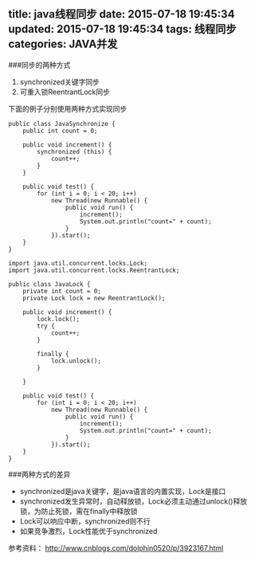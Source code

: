 title: java线程同步
date: 2015-07-18 19:45:34
updated: 2015-07-18 19:45:34
tags: 线程同步
categories: JAVA并发
---
###同步的两种方式
1. synchronized关键字同步
2. 可重入锁ReentrantLock同步

下面的例子分别使用两种方式实现同步

```
public class JavaSynchronize {
	public int count = 0;

	public void increment() {
		synchronized (this) {
			count++;
		}
	}

	public void test() {
		for (int i = 0; i < 20; i++)
			new Thread(new Runnable() {
				public void run() {
					increment();
					System.out.println("count=" + count);
				}
			}).start();
	}
}

```

```
import java.util.concurrent.locks.Lock;
import java.util.concurrent.locks.ReentrantLock;

public class JavaLock {
	private int count = 0;
	private Lock lock = new ReentrantLock();

	public void increment() {
		lock.lock();
		try {
			count++;
		}

		finally {
			lock.unlock();
		}

	}

	public void test() {
		for (int i = 0; i < 20; i++)
			new Thread(new Runnable() {
				public void run() {
					increment();
					System.out.println("count=" + count);
				}
			}).start();
	}
}

```

###两种方式的差异

*  synchronized是java关键字，是java语言的内置实现，Lock是接口
*  synchronized发生异常时，自动释放锁，Lock必须主动通过unlock()释放锁，为防止死锁，需在finally中释放锁
*  Lock可以响应中断，synchronized则不行
*  如果竞争激烈，Lock性能优于synchronized

参考资料：
http://www.cnblogs.com/dolphin0520/p/3923167.html